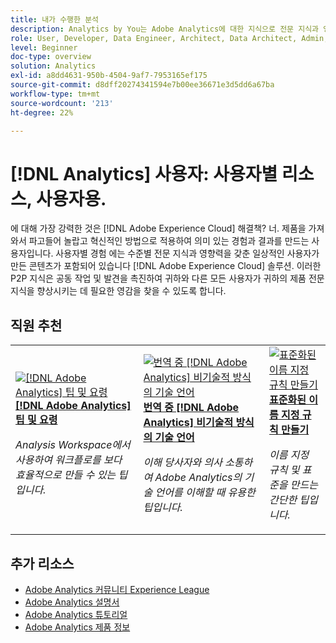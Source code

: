 ```yaml
---
title: 내가 수행한 분석
description: Analytics by You는 Adobe Analytics에 대한 지식으로 전문 지식과 영향을 얻은 일반 사용자가 만든 사용자 생성 콘텐츠를 제공합니다.
role: User, Developer, Data Engineer, Architect, Data Architect, Admin, Leader
level: Beginner
doc-type: overview
solution: Analytics
exl-id: a8dd4631-950b-4504-9af7-7953165ef175
source-git-commit: d8dff20274341594e7b00ee36671e3d5dd6a67ba
workflow-type: tm+mt
source-wordcount: '213'
ht-degree: 22%

---
```


# [!DNL Analytics] 사용자: 사용자별 리소스, 사용자용.

에 대해 가장 강력한 것은 [!DNL Adobe Experience Cloud] 해결책? 너. 제품을 가져와서 파고들어 놀랍고 혁신적인 방법으로 적용하여 의미 있는 경험과 결과를 만드는 사용자입니다. 사용자별 경험 에는 수준별 전문 지식과 영향력을 갖춘 일상적인 사용자가 만든 콘텐츠가 포함되어 있습니다 [!DNL Adobe Experience Cloud] 솔루션. 이러한 P2P 지식은 공동 작업 및 발견을 촉진하여 귀하와 다른 모든 사용자가 귀하의 제품 전문 지식을 향상시키는 데 필요한 영감을 찾을 수 있도록 합니다.

<div id="recs-overview-body-1"></div>
<div id="recs-overview-body-2"></div>
<div id="recs-overview-body-3"></div>
<div id="recs-overview-body-4"></div>
<div id="recs-overview-body-5"></div>
<div id="recs-overview-body-6"></div>

<div id="staff-picks-section">

## 직원 추천

<table>
<tr>
  <td>
    <a href="/help/analytics/analysis-workspace/tips-and-tricks/right-click-tips-and-tricks-for-more-efficient-workflows.md">
      <img alt="[!DNL Adobe Analytics] 팁 및 요령" src="https://video.tv.adobe.com/v/3417736?format=jpeg" />
    </a>
    <div>
      <a href="/help/analytics/analysis-workspace/tips-and-tricks/right-click-tips-and-tricks-for-more-efficient-workflows.md">
    <strong>[!DNL Adobe Analytics] 팁 및 요령</strong>
    </a>
    </div>
    <p>
    <em>Analysis Workspace에서 사용하여 워크플로를 보다 효율적으로 만들 수 있는 팁입니다.</em>
    <p>
  </td>
  <td>
    <a href="/help/marketo/programs/email-programs.md">
      <img alt="번역 중 [!DNL Adobe Analytics] 비기술적 방식의 기술 언어" src="https://video.tv.adobe.com/v/342066?format=jpeg" />
    </a>
    <div>
      <a href="/help/analytics/administration/key-admin-skills/translating-adobe-analytics-technical-language.md">
    <strong>번역 중 [!DNL Adobe Analytics] 비기술적 방식의 기술 언어</strong>
    </a>
    </div>
    <p>
    <em>이해 당사자와 의사 소통하여 Adobe Analytics의 기술 언어를 이해할 때 유용한 팁입니다.</em>
    <p>
  </td>
  <td>
    <a href="/help/analytics/administration/admin-tips/create-standardized-naming-conventions.md">
      <img alt="표준화된 이름 지정 규칙 만들기" src="https://cdn.experienceleague.adobe.com/thumb/10531.jpg" />
    </a>
    <div>
      <a href="/help/analytics/administration/admin-tips/create-standardized-naming-conventions.md">
    <strong>표준화된 이름 지정 규칙 만들기</strong>
    </a>
    </div>
    <p>
    <em>이름 지정 규칙 및 표준을 만드는 간단한 팁입니다.</em>
    <p>
  </td>
</tr>
</table>

</div>

## 추가 리소스

* [Adobe Analytics 커뮤니티 Experience League](https://experienceleaguecommunities.adobe.com/t5/adobe-analytics/ct-p/adobe-analytics-community)
* [Adobe Analytics 설명서](https://experienceleague.adobe.com/docs/analytics.html)
* [Adobe Analytics 튜토리얼](https://experienceleague.adobe.com/docs/analytics-learn/tutorials/overview.html)
* [Adobe Analytics 제품 정보](https://business.adobe.com/products/analytics/adobe-analytics.html)
